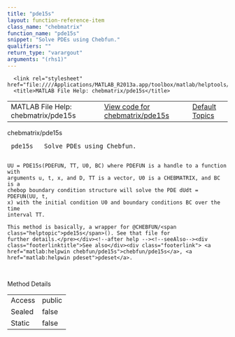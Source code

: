 ```yaml
---
title: "pde15s"
layout: function-reference-item
class_name: "chebmatrix"
function_name: "pde15s"
snippet: "Solve PDEs using Chebfun."
qualifiers: ""
return_type: "varargout"
arguments: "(rhs1)"
---
```


<html>
   <head>
      <meta http-equiv="Content-Type" content="text/html; charset=utf-8">
   
      <link rel="stylesheet" href="file:////Applications/MATLAB_R2013a.app/toolbox/matlab/helptools/private/helpwin.css">
      <title>MATLAB File Help: chebmatrix/pde15s</title>
   </head>
   <body>
      <!--Single-page help-->
      <table border="0" cellspacing="0" width="100%">
         <tr class="subheader">
            <td class="headertitle">MATLAB File Help: chebmatrix/pde15s</td>
            <td class="subheader-left"><a href="matlab:edit chebmatrix/pde15s">View code for chebmatrix/pde15s</a></td>
            <td class="subheader-right"><a href="matlab:helpwin">Default Topics</a></td>
         </tr>
      </table>
      <div class="title">chebmatrix/pde15s</div>
      <div class="helptext"><pre><!--helptext --> <span class="helptopic">pde15s</span>   Solve PDEs using Chebfun.
 
    UU = PDE15s(PDEFUN, TT, U0, BC) where PDEFUN is a handle to a function with
    arguments u, t, x, and D, TT is a vector, U0 is a CHEBMATRIX, and BC is a
    chebop boundary condition structure will solve the PDE dUdt = PDEFUN(UU, t,
    x) with the initial condition U0 and boundary conditions BC over the time
    interval TT.
 
    This method is basically, a wrapper for @CHEBFUN/<span class="helptopic">pde15s</span>(). See that file for
    further details.</pre></div><!--after help --><!--seeAlso--><div class="footerlinktitle">See also</div><div class="footerlink"> <a href="matlab:helpwin chebfun/pde15s">chebfun/pde15s</a>, <a href="matlab:helpwin pdeset">pdeset</a>.
</div>
      <!--Method-->
      <div class="sectiontitle">Method Details</div>
      <table class="class-details">
         <tr>
            <td class="class-detail-label">Access</td>
            <td>public</td>
         </tr>
         <tr>
            <td class="class-detail-label">Sealed</td>
            <td>false</td>
         </tr>
         <tr>
            <td class="class-detail-label">Static</td>
            <td>false</td>
         </tr>
      </table>
   </body>
</html>
